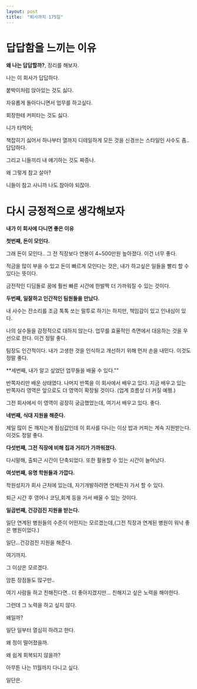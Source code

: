 ```yaml
---
layout: post
title:  "퇴사까지 175일"
---
```


# 답답함을 느끼는 이유

**왜 나는 답답할까?**, 정리를 해보자.

나는 이 회사가 답답하다.

붙박이처럼 앉아있는 것도 싫다.

자유롭게 돌아다니면서 업무를 하고싶다.

회장한테 커피타는 것도 싫다.

니가 타먹어;

책잡히기 싫어서 하나부터 열까지 디테일하게 모든 것을 신경쓰는 스타일인 사수도 좀.. 답답하다.

그리고 니들끼리 내 얘기하는 것도 짜증나.

왜 그렇게 참고 살아?

니들이 참고 사니까 나도 참아야 되잖아.


# 다시 긍정적으로 생각해보자

**내가 이 회사에 다니면 좋은 이유**

**첫번째, 돈이 모인다.**

그래 돈이 모인다.. 그 전 직장보다 연봉이 4~500만원 높아졌다. 이건 너무 좋다.

적금을 많이 부을 수 있고 돈이 빠르게 모인다는 것은, 내가 하고싶은 일들을 빨리 할 수 있다는 뜻이다.

금전적인 디딤돌로 꿈에 훨씬 빠른 시간에 한발짝 더 가까워질 수 있는 것이다.

**두번째, 일잘하고 인간적인 팀원들을 만났다.**

내 사수는 잔소리를 조금 톡톡 쏘는 말투로 하기는 하지만, 책임감이 있고 인내심이 있다.

나의 실수들을 감정적으로 대하지 않는다. 업무를 효율적인 측면에서 대응하는 것을 우선으로 한다. 이건 정말 좋다.

팀장도 인간적이다. 내가 고생한 것을 인식하고 개선하기 위해 먼저 손을 내민다. 이것도 정말 좋다.

**세번째, 내가 알고 싶었던 업무들을 배울 수 있다.""

반쪽자리만 배운 상태였다. 나머지 반쪽을 이 회사에서 배우고 있다. 지금 배우고 있는 반쪽자리 영역은 앞으로도 더 영역이 확장될 것이다. (업계 흐름상 더 커질 예쩡.)

그전 회사에서 이 영역이 굉장히 궁금했었는데, 여기서 배우고 있다. 좋다.

**네번째, 식대 지원을 해준다.**

제일 많이 돈 깨지는게 점심값인데 이 회사를 다니는 이상 밥과 커피는 계속 지원받는다. 이것도 정말 좋다.

**다섯번째, 그전 직장에 비해 집과 거리가 가까워졌다.**

다시말해, 출퇴근 시간이 단축되었다. 또한 활용할 수 있는 시간이 늘어났다.

**여섯번째, 유명 학원들과 가깝다.**

학원성지가 회사 근처에 있는데, 자기개발하려면 언제든지 가서 할 수 있다.

퇴근 시간 후 영어나 코딩,회계 등을 가서 배울 수 있는 것이다.

**일곱번째, 건강검진 지원을 받는다.**

일단 연계된 병원들의 수준이 어떤지는 모르겠는데,(그전 직장과 연계된 병원이 워낙 좋은 병원이었다.)

일단...건강검진 지원을 해준다.


여기까지.

그 이상은 모르겠다.

암튼 장점들도 많구만..

여기 사람들 하고 친해진다면.. 더 좋아지겠지만... 친해지고 싶은 노력을 해야한다.

그런데 그 노력을 하고 싶지 않다.

왜일까?

일단 일부터 열심히 하려고 한다.

왜 정이 떨어졌을까.

왜 쉽게 회복되지 않을까?

아무튼 나는 11월까지 다니고 싶다.

일단은.



